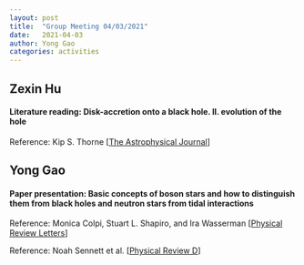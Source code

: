 ```yaml
---
layout: post
title:  "Group Meeting 04/03/2021"
date:   2021-04-03
author: Yong Gao
categories: activities
---
```



##  Zexin Hu

#### Literature reading: Disk-accretion onto a black hole. II. evolution of the hole

Reference: Kip S. Thorne [[The Astrophysical Journal](https://ui.adsabs.harvard.edu/abs/1974ApJ...191..507T/abstract)]


##  Yong Gao

#### Paper presentation: Basic concepts of boson stars and how to distinguish them from black holes and neutron stars from tidal interactions

Reference: Monica Colpi, Stuart L. Shapiro, and Ira Wasserman [[Physical Review Letters](https://journals.aps.org/prl/abstract/10.1103/PhysRevLett.57.2485)]

Reference: Noah Sennett et al. [[Physical Review D](https://journals.aps.org/prd/abstract/10.1103/PhysRevD.96.024002)]



